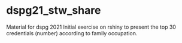 # dspg21_stw_share
Material for dspg 2021
Initial exercise on rshiny to present the top 30 credentials (number) according to family occupation.  
